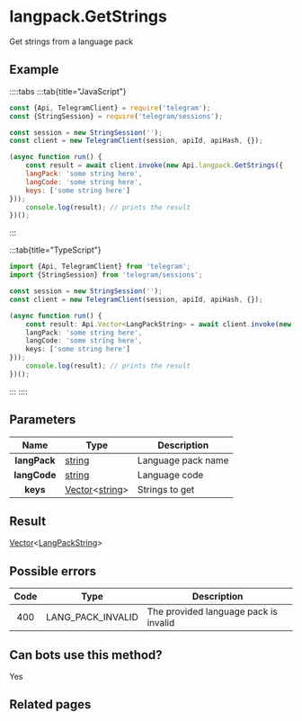 # langpack.GetStrings

Get strings from a language pack



## Example

::::tabs
:::tab{title="JavaScript"}
```js
const {Api, TelegramClient} = require('telegram');
const {StringSession} = require('telegram/sessions');

const session = new StringSession('');
const client = new TelegramClient(session, apiId, apiHash, {});

(async function run() {
    const result = await client.invoke(new Api.langpack.GetStrings({
    langPack: 'some string here',
    langCode: 'some string here',
    keys: ['some string here']
}));
    console.log(result); // prints the result
})();
```
:::

:::tab{title="TypeScript"}
```ts
import {Api, TelegramClient} from 'telegram';
import {StringSession} from 'telegram/sessions';

const session = new StringSession('');
const client = new TelegramClient(session, apiId, apiHash, {});

(async function run() {
    const result: Api.Vector<LangPackString> = await client.invoke(new Api.langpack.GetStrings({
    langPack: 'some string here',
    langCode: 'some string here',
    keys: ['some string here']
}));
    console.log(result); // prints the result
})();
```
:::
::::



## Parameters

| Name | Type | Description |
| :--: | ---- | ----------- |
| **langPack** | [string](https://core.telegram.org/type/string) | Language pack name 
| **langCode** | [string](https://core.telegram.org/type/string) | Language code 
| **keys** | [Vector](https://core.telegram.org/type/Vector%20t)<[string](https://core.telegram.org/type/string)> | Strings to get 


## Result

[Vector](https://core.telegram.org/type/Vector%20t)<[LangPackString](https://core.telegram.org/type/LangPackString)>



## Possible errors

| Code | Type | Description |
| :--: | ---- | ----------- |
| 400 | LANG\_PACK\_INVALID | The provided language pack is invalid 


## Can bots use this method?

Yes

## Related pages



